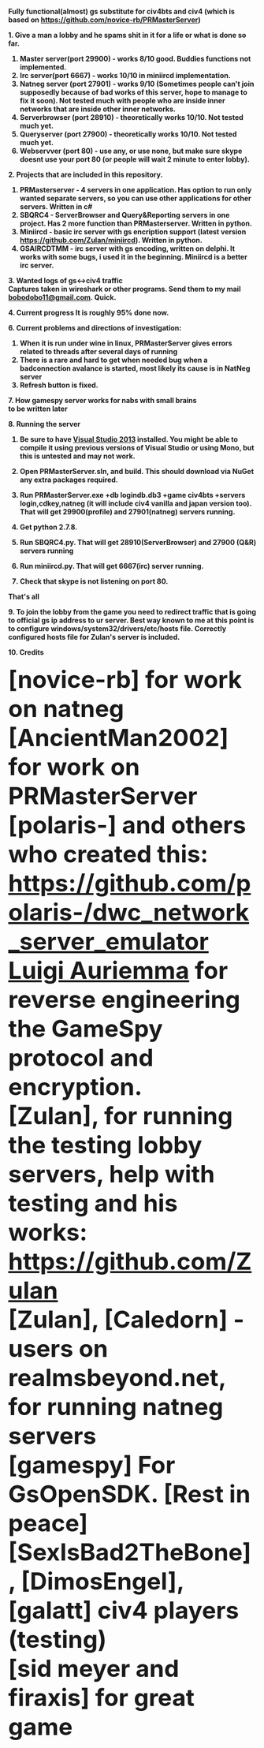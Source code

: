 <strong>Fully functional(almost) gs substitute for civ4bts and civ4 (which is based on https://github.com/novice-rb/PRMasterServer)


<strong>1. Give a man a lobby and he spams shit in it for a life or what is done so far.</strong><br>

1. Master server(port 29900) - works 8/10 good. Buddies functions not implemented.
2. Irc server(port 6667) - works 10/10 in miniircd implementation.
3. Natneg server (port 27901) - works 9/10 (Sometimes people can't join supposedly because of bad works of this server, hope to manage to fix it soon). Not tested much with people who are inside inner networks that are inside other inner networks.
4. Serverbrowser (port 28910) - theoretically works 10/10. Not tested much yet.
5. Queryserver (port 27900) - theoretically works 10/10. Not tested much yet.
6. Webservver (port 80) - use any, or use none, but make sure skype doesnt use your port 80 (or people will wait 2 minute to enter lobby).

<strong>2. Projects that are included in this repository.</strong><br>
1) PRMasterserver - 4 servers in one application. Has option to run only wanted separate servers, so you can use other applications for other servers. Written in c#
2) SBQRC4  - ServerBrowser and Query&Reporting servers in one project. Has 2 more function than PRMasterserver. Written in python.
3) Miniircd - basic irc server with gs encription support (latest version https://github.com/Zulan/miniircd). Written in python.
4) GSAIRCDTMM - irc server with gs encoding, written on delphi. It works with some bugs, i used it in the beginning. Miniircd is a better irc server.


<strong>3. Wanted logs of gs<->civ4 traffic</strong><br>
Captures taken in wireshark or other programs. Send them to my mail bobodobo11@gmail.com. Quick.


<strong>
4. Current progress</strong>
It is roughly 95% done now.<br>


<strong>6. Current problems and directions of investigation:<br></strong>
1. When it is run under wine in linux, PRMasterServer gives errors related to threads after several days of running<br>
2. There is a rare and hard to get when needed bug when a badconnection avalance is started, most likely its cause is in NatNeg server<br>
3. Refresh button is fixed.


<strong>7. How gamespy server works for nabs with small brains</strong>
<br>
to be written later 


<strong>8. Running the server</strong><br>

1. Be sure to have [Visual Studio 2013](http://www.microsoft.com/en-us/download/details.aspx?id=40787) installed.  You might be able to compile it using previous versions of Visual Studio or using Mono, but this is untested and may not work.

2. Open **PRMasterServer.sln**, and build. This should download via NuGet any extra packages required.

3. Run **PRMasterServer.exe +db logindb.db3 +game civ4bts +servers login,cdkey,natneg** (it will include civ4 vanilla and japan version too). That will get 29900(profile) and 27901(natneg) servers running.

4. Get python 2.7.8.

5. Run SBQRC4.py. That will get 28910(ServerBrowser) and 27900 (Q&R) servers running

6. Run miniircd.py. That will get 6667(irc) server running.

7. Check that skype is not listening on port 80.

That's all<br>


<strong>9. To join the lobby from the game you need to redirect traffic that is going to official gs ip address to ur server. Best way known to me at this point is to configure windows/system32/drivers/etc/hosts file. Correctly configured hosts file for Zulan's server is included.</strong><br>


<strong>10. Credits</strong><br>
<br><font size=14><strong>[novice-rb]</strong> for work on natneg
<br><font size=14><strong>[AncientMan2002]</strong> for work on PRMasterServer
<br><font size=14><strong>[polaris-]</strong> and others who created this: https://github.com/polaris-/dwc_network_server_emulator
<br><font size=14><strong>[Luigi Auriemma](http://aluigi.org) </strong> for reverse engineering the GameSpy protocol and encryption.
<br><font size=14><strong>[Zulan], for running the testing lobby servers, help with testing and his works: https://github.com/Zulan 
<br><font size=14><strong>[Zulan], [Caledorn]</strong> - users on realmsbeyond.net, for running natneg servers
<br><font size=14><strong>[gamespy] </strong> For GsOpenSDK. [Rest in peace]
<br><font size=14><strong>[SexIsBad2TheBone], [DimosEngel], [galatt]</strong> civ4 players (testing)
<br><font size=14><strong>[sid meyer and firaxis] </strong> for great game
